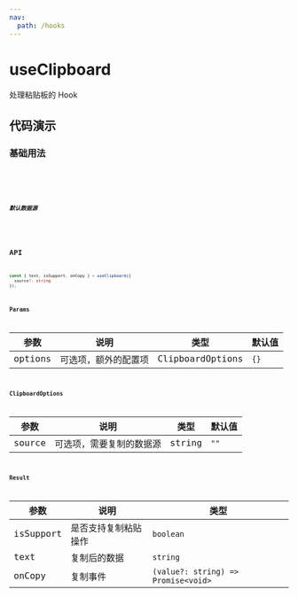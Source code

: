```yaml
---
nav:
  path: /hooks
---
```


# useClipboard

处理粘贴板的 Hook

## 代码演示

### 基础用法

<code src="./demo/demo1.tsx" />

<code src="./demo/demo2.tsx" />

##### 默认数据源

<code src="./demo/demo3.tsx" />

## API

```typescript
const { text, isSupport, onCopy } = useClipboard({
  source?: string
});
```

### Params

| 参数    | 说明                 | 类型             | 默认值 |
| ------- | -------------------- | ---------------- | ------ |
| options | 可选项，额外的配置项 | ClipboardOptions | `{}`   |

### ClipboardOptions

| 参数   | 说明                     | 类型   | 默认值 |
| ------ | ------------------------ | ------ | ------ |
| source | 可选项，需要复制的数据源 | string | `""`   |

### Result

| 参数      | 说明                 | 类型                                |
| --------- | -------------------- | ----------------------------------- |
| isSupport | 是否支持复制粘贴操作 | `boolean`                           |
| text      | 复制后的数据         | `string`                            |
| onCopy    | 复制事件             | `(value?: string) => Promise<void>` |
